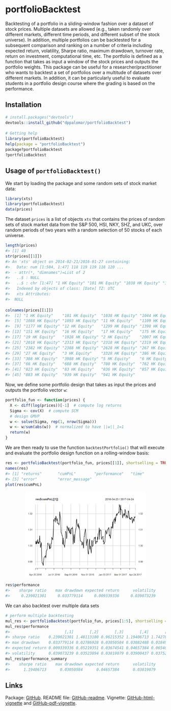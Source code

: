 <!-- README.md is generated from README.Rmd. Please edit that file -->
portfolioBacktest
=================

Backtesting of a portfolio in a sliding-window fashion over a dataset of stock prices. Multiple datasets are allowed (e.g., taken randomly over different markets, different time periods, and different subset of the stock universe). In addition, multiple portfolios can be backtested for a subsequent comparison and ranking on a number of criteria including expected return, volatility, Sharpe ratio, maximum drawdown, turnover rate, return on investment, computational time, etc. The portfolio is defined as a function that takes as input a window of the stock prices and outputs the portfolio weights. This package can be useful for a researcher/practitioner who wants to backtest a set of portfolios over a multitude of datasets over different markets. In addition, it can be particularly useful to evaluate students in a portfolio design course where the grading is based on the performance.

Installation
------------

``` r
# install.packages("devtools")
devtools::install_github("dppalomar/portfolioBacktest")

# Getting help
library(portfolioBacktest)
help(package = "portfolioBacktest")
package?portfolioBacktest
?portfolioBacktest
```

Usage of `portfolioBacktest()`
------------------------------

We start by loading the package and some random sets of stock market data:

``` r
library(xts)
library(portfolioBacktest)
data(prices)
```

The dataset `prices` is a list of objects `xts` that contains the prices of random sets of stock market data from the S&P 500, HSI, NKY, SHZ, and UKC, over random periods of two years with a random selection of 50 stocks of each universe.

``` r
length(prices)
#> [1] 40
str(prices[[1]])
#> An 'xts' object on 2014-02-21/2016-01-27 containing:
#>   Data: num [1:504, 1:47] 118 119 119 118 120 ...
#>  - attr(*, "dimnames")=List of 2
#>   ..$ : NULL
#>   ..$ : chr [1:47] "1 HK Equity" "101 HK Equity" "1038 HK Equity" "1044 HK Equity" ...
#>   Indexed by objects of class: [Date] TZ: UTC
#>   xts Attributes:  
#>  NULL

colnames(prices[[1]])
#>  [1] "1 HK Equity"    "101 HK Equity"  "1038 HK Equity" "1044 HK Equity"
#>  [5] "1088 HK Equity" "1093 HK Equity" "11 HK Equity"   "1109 HK Equity"
#>  [9] "1177 HK Equity" "12 HK Equity"   "1299 HK Equity" "1398 HK Equity"
#> [13] "151 HK Equity"  "16 HK Equity"   "17 HK Equity"   "175 HK Equity" 
#> [17] "19 HK Equity"   "1928 HK Equity" "2 HK Equity"    "2007 HK Equity"
#> [21] "2018 HK Equity" "2313 HK Equity" "2318 HK Equity" "2319 HK Equity"
#> [25] "2382 HK Equity" "2388 HK Equity" "2628 HK Equity" "267 HK Equity" 
#> [29] "27 HK Equity"   "3 HK Equity"    "3328 HK Equity" "386 HK Equity" 
#> [33] "388 HK Equity"  "3988 HK Equity" "5 HK Equity"    "6 HK Equity"   
#> [37] "66 HK Equity"   "688 HK Equity"  "700 HK Equity"  "762 HK Equity" 
#> [41] "823 HK Equity"  "83 HK Equity"   "836 HK Equity"  "857 HK Equity" 
#> [45] "883 HK Equity"  "939 HK Equity"  "941 HK Equity"
```

Now, we define some portfolio design that takes as input the prices and outputs the portfolio vector `w`:

``` r
portfolio_fun <- function(prices) {
  X <- diff(log(prices))[-1]  # compute log returns
  Sigma <- cov(X)  # compute SCM
  # design GMVP
  w <- solve(Sigma, rep(1, nrow(Sigma)))
  w <- w/sum(abs(w))  # normalized to have ||w||_1=1
  return(w)
}
```

We are then ready to use the function `backtestPortfolio()` that will execute and evaluate the portfolio design function on a rolling-window basis:

``` r
res <- portfolioBacktest(portfolio_fun, prices[[1]], shortselling = TRUE)
names(res)
#> [1] "returns"       "cumPnL"        "performance"   "time"         
#> [5] "error"         "error_message"
plot(res$cumPnL)
```

<img src="man/figures/README-unnamed-chunk-6-1.png" width="75%" style="display: block; margin: auto;" />

``` r
res$performance
#>    sharpe ratio    max drawdown expected return      volatility 
#>     0.239021301     0.033779114     0.009339336     0.039073239
```

We can also backtest over multiple data sets

``` r
# perform multiple backtesting
mul_res <- portfolioBacktest(portfolio_fun, prices[1:5], shortselling = TRUE)
mul_res$performance
#>                        [,1]       [,2]       [,3]       [,4]       [,5]
#> sharpe ratio    0.239021301 1.48113180 0.96215352 1.19406713 1.74278525
#> max drawdown    0.033779114 0.02786928 0.03050584 0.03082488 0.01849429
#> expected return 0.009339336 0.05219351 0.03674541 0.04657384 0.06540040
#> volatility      0.039073239 0.03523894 0.03819079 0.03900437 0.03752637
mul_res$performance_summary
#>    sharpe ratio    max drawdown expected return      volatility 
#>      1.19406713      0.03050584      0.04657384      0.03819079
```

Links
-----

Package: [GitHub](https://github.com/dppalomar/portfolioBacktest).
README file: [GitHub-readme](https://rawgit.com/dppalomar/portfolioBacktest/master/README.html).
Vignette: [GitHub-html-vignette](https://rawgit.com/dppalomar/portfolioBacktest/master/vignettes/PortfolioBacktest-vignette.html) and [GitHub-pdf-vignette](https://rawgit.com/dppalomar/portfolioBacktest/master/vignettes/PortfolioBacktest-vignette.pdf).
